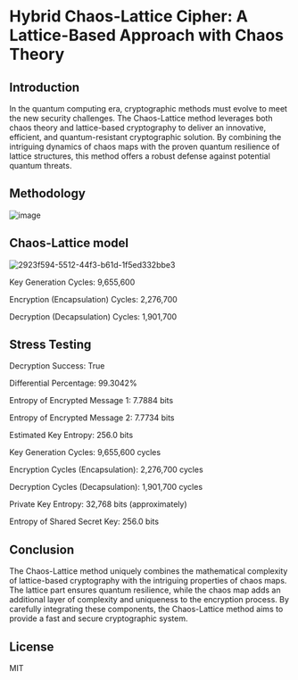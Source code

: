 # Hybrid Chaos-Lattice Cipher: A Lattice-Based Approach with Chaos Theory

## Introduction
In the quantum computing era, cryptographic methods must evolve to meet the new security challenges. The Chaos-Lattice method leverages both chaos theory and lattice-based cryptography to deliver an innovative, efficient, and quantum-resistant cryptographic solution. By combining the intriguing dynamics of chaos maps with the proven quantum resilience of lattice structures, this method offers a robust defense against potential quantum threats.

## Methodology
![image](https://github.com/kylecoding1/hybrid-chaos-theory-cipher-with-a-lattice-based-approach/assets/128002901/32471296-380a-4889-8aed-89e63376dfb5)

## Chaos-Lattice model
![2923f594-5512-44f3-b61d-1f5ed332bbe3](https://github.com/kylecoding1/hybrid-chaos-theory-cipher-with-a-lattice-based-approach/assets/128002901/1ae7e2bf-9c93-4a19-8d19-22e6db28769a)


Key Generation Cycles: 9,655,600

Encryption (Encapsulation) Cycles: 2,276,700

Decryption (Decapsulation) Cycles: 1,901,700


## Stress Testing

Decryption Success: True

Differential Percentage: 99.3042%

Entropy of Encrypted Message 1: 7.7884 bits

Entropy of Encrypted Message 2: 7.7734 bits

Estimated Key Entropy: 256.0 bits

Key Generation Cycles: 9,655,600 cycles

Encryption Cycles (Encapsulation): 2,276,700 cycles

Decryption Cycles (Decapsulation): 1,901,700 cycles

Private Key Entropy: 32,768 bits (approximately)

Entropy of Shared Secret Key: 256.0 bits


 ## Conclusion
The Chaos-Lattice method uniquely combines the mathematical complexity of lattice-based cryptography with the intriguing properties of chaos maps. The lattice part ensures quantum resilience, while the chaos map adds an additional layer of complexity and uniqueness to the encryption process. By carefully integrating these components, the Chaos-Lattice method aims to provide a fast and secure cryptographic system.
## License 
MIT
